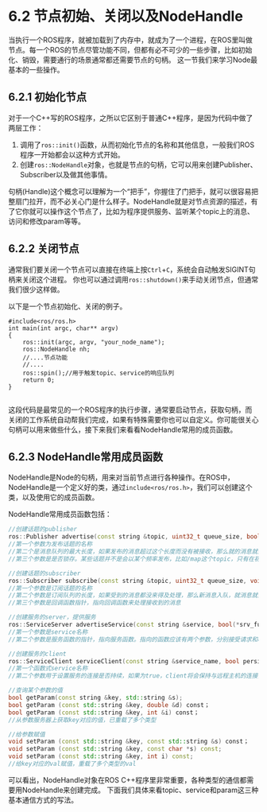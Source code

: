 # 6.2 节点初始、关闭以及NodeHandle
当执行一个ROS程序，就被加载到了内存中，就成为了一个进程，在ROS里叫做节点。每一个ROS的节点尽管功能不同，但都有必不可少的一些步骤，比如初始化、销毁，需要通行的场景通常都还需要节点的句柄。
这一节我们来学习Node最基本的一些操作。

## 6.2.1 初始化节点

对于一个C++写的ROS程序，之所以它区别于普通C++程序，是因为代码中做了两层工作：
1. 调用了`ros::init()`函数，从而初始化节点的名称和其他信息，一般我们ROS程序一开始都会以这种方式开始。
2. 创建`ros::NodeHandle`对象，也就是节点的句柄，它可以用来创建Publisher、Subscriber以及做其他事情。

句柄(Handle)这个概念可以理解为一个“把手”，你握住了门把手，就可以很容易把整扇门拉开，而不必关心门是什么样子。NodeHandle就是对节点资源的描述，有了它你就可以操作这个节点了，比如为程序提供服务、监听某个topic上的消息、访问和修改param等等。


## 6.2.2 关闭节点
通常我们要关闭一个节点可以直接在终端上按`Ctrl`+`C`，系统会自动触发SIGINT句柄来关闭这个进程。
你也可以通过调用`ros::shutdown()`来手动关闭节点，但通常我们很少这样做。

以下是一个节点初始化、关闭的例子。
```
#include<ros/ros.h>
int main(int argc, char** argv)
{
    ros::init(argc, argv, "your_node_name"); 
    ros::NodeHandle nh;
    //....节点功能
    //....
    ros::spin();//用于触发topic、service的响应队列
    return 0;
}
 
```
这段代码是最常见的一个ROS程序的执行步骤，通常要启动节点，获取句柄，而关闭的工作系统自动帮我们完成，如果有特殊需要你也可以自定义。你可能很关心句柄可以用来做些什么，接下来我们来看看NodeHandle常用的成员函数。

## 6.2.3 NodeHandle常用成员函数
NodeHandle是Node的句柄，用来对当前节点进行各种操作。在ROS中，NodeHandle是一个定义好的类，通过`include<ros/ros.h>`，我们可以创建这个类，以及使用它的成员函数。


NodeHandle常用成员函数包括：
```cpp
//创建话题的publisher 
ros::Publisher advertise(const string &topic, uint32_t queue_size, bool latch=false); 
//第一个参数为发布话题的名称
//第二个是消息队列的最大长度，如果发布的消息超过这个长度而没有被接收，那么就的消息就会出队。通常设为一个较小的数即可。
//第三个参数是是否锁存。某些话题并不是会以某个频率发布，比如/map这个topic，只有在初次订阅或者地图更新这两种情况下，/map才会发布消息。这里就用到了锁存。

//创建话题的subscriber
ros::Subscriber subscribe(const string &topic, uint32_t queue_size, void(*)(M));
//第一个参数是订阅话题的名称
//第二个参数是订阅队列的长度，如果受到的消息都没来得及处理，那么新消息入队，就消息就会出队
//第三个参数是回调函数指针，指向回调函数来处理接收到的消息

//创建服务的server，提供服务
ros::ServiceServer advertiseService(const string &service, bool(*srv_func)(Mreq &, Mres &)); 
//第一个参数是service名称
//第二个参数是服务函数的指针，指向服务函数。指向的函数应该有两个参数，分别接受请求和响应。

//创建服务的client
ros::ServiceClient serviceClient(const string &service_name, bool persistent=false); 
//第一个函数式service名称
//第二个参数用于设置服务的连接是否持续，如果为true，client将会保持与远程主机的连接，这样后续的请求会快一些。通常我们设为flase

//查询某个参数的值
bool getParam(const string &key, std::string &s); 
bool getParam (const std::string &key, double &d) const；
bool getParam (const std::string &key, int &i) const；
//从参数服务器上获取key对应的值，已重载了多个类型

//给参数赋值
void setParam (const std::string &key, const std::string &s) const；
void setParam (const std::string &key, const char *s) const;
void setParam (const std::string &key, int i) const;
//给key对应的val赋值，重载了多个类型的val

```
可以看出，NodeHandle对象在ROS C++程序里非常重要，各种类型的通信都需要用NodeHandle来创建完成。
下面我们具体来看topic、service和param这三种基本通信方式的写法。


